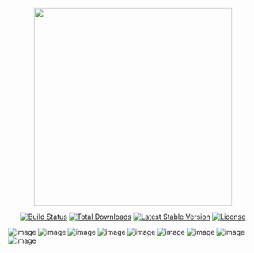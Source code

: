 <p align="center"><a href="https://laravel.com" target="_blank"><img src="https://raw.githubusercontent.com/laravel/art/master/logo-lockup/5%20SVG/2%20CMYK/1%20Full%20Color/laravel-logolockup-cmyk-red.svg" width="400"></a></p>

<p align="center">
<a href="https://travis-ci.org/laravel/framework"><img src="https://travis-ci.org/laravel/framework.svg" alt="Build Status"></a>
<a href="https://packagist.org/packages/laravel/framework"><img src="https://img.shields.io/packagist/dt/laravel/framework" alt="Total Downloads"></a>
<a href="https://packagist.org/packages/laravel/framework"><img src="https://img.shields.io/packagist/v/laravel/framework" alt="Latest Stable Version"></a>
<a href="https://packagist.org/packages/laravel/framework"><img src="https://img.shields.io/packagist/l/laravel/framework" alt="License"></a>
</p>

![image](https://user-images.githubusercontent.com/90038064/175118927-6d1d8540-5ded-403f-9cac-225a2fb2f029.png)
![image](https://user-images.githubusercontent.com/90038064/175118941-db98f3b5-f8ea-42ec-9c9e-a3d7d550eb8c.png)
![image](https://user-images.githubusercontent.com/90038064/175118945-e3622e6a-5d5a-4fa8-b9c1-65b0394ed086.png)
![image](https://user-images.githubusercontent.com/90038064/175118955-adbd4c1b-e6b2-438b-b5dd-4824bb4692d4.png)
![image](https://user-images.githubusercontent.com/90038064/175118962-52f89c53-c548-4cfb-ba9c-b56044d9569b.png)
![image](https://user-images.githubusercontent.com/90038064/175118974-fcc0a1bf-d1ec-4c95-85ff-b43df5f16ef3.png)
![image](https://user-images.githubusercontent.com/90038064/175118978-6729611f-1ddc-471d-944b-4fcb925bcae7.png)
![image](https://user-images.githubusercontent.com/90038064/175118983-abfcba56-f926-478b-960d-64733bfd9fdc.png)
![image](https://user-images.githubusercontent.com/90038064/175118990-d8535b6c-d377-435c-82eb-848ea8c7f90f.png)

